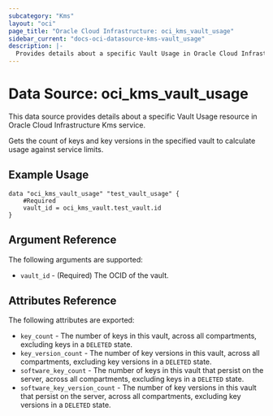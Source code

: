 ```yaml
---
subcategory: "Kms"
layout: "oci"
page_title: "Oracle Cloud Infrastructure: oci_kms_vault_usage"
sidebar_current: "docs-oci-datasource-kms-vault_usage"
description: |-
  Provides details about a specific Vault Usage in Oracle Cloud Infrastructure Kms service
---
```


# Data Source: oci_kms_vault_usage
This data source provides details about a specific Vault Usage resource in Oracle Cloud Infrastructure Kms service.

Gets the count of keys and key versions in the specified vault to calculate usage against service limits.


## Example Usage

```hcl
data "oci_kms_vault_usage" "test_vault_usage" {
	#Required
	vault_id = oci_kms_vault.test_vault.id
}
```

## Argument Reference

The following arguments are supported:

* `vault_id` - (Required) The OCID of the vault.


## Attributes Reference

The following attributes are exported:

* `key_count` - The number of keys in this vault, across all compartments, excluding keys in a `DELETED` state.
* `key_version_count` - The number of key versions in this vault, across all compartments, excluding key versions in a `DELETED` state.
* `software_key_count` - The number of keys in this vault that persist on the server, across all compartments, excluding keys in a `DELETED` state.
* `software_key_version_count` - The number of key versions in this vault that persist on the server, across all compartments, excluding key versions in a `DELETED` state.

